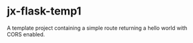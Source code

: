 # jx-flask-temp1

A template project containing a simple route returning a hello world with CORS enabled.
